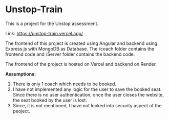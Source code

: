 # Unstop-Train

This is a project for the Unstop assessment.

Link: https://unstop-train.vercel.app/

The frontend of this project is created using Angular and backend using Express.js with MongoDB as Database.
The /coach folder contains the frontend code and /Server folder contains the backend code.

The frontend of the project is hosted on Vercel and backend on Render.

**Assumptions:**
1. There is only 1 coach which needs to be booked.
2. I have not implemented any logic for the user to save the booked seat. Since there is no user authentication, once the user closes the website, the seat booked by the user is lost.
3. Since, it is not mentioned, I have not looked into security aspect of the peoject.
